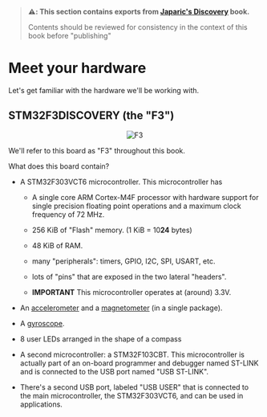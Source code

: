 > **⚠️: This section contains exports from [Japaric's Discovery] book.**
>
> Contents should be reviewed for consistency in the context
> of this book before "publishing"

[Japaric's Discovery]: https://japaric.github.io/discovery/

# Meet your hardware

Let's get familiar with the hardware we'll be working with.

## STM32F3DISCOVERY (the "F3")

<p align="center">
<img title="F3" src="assets/f3.jpg">
</p>

We'll refer to this board as "F3" throughout this book.

What does this board contain?

- A STM32F303VCT6 microcontroller. This microcontroller has
  - A single core ARM Cortex-M4F processor with hardware support for single precision floating point
    operations and a maximum clock frequency of 72 MHz.

  - 256 KiB of "Flash" memory. (1 KiB = 10**24** bytes)

  - 48 KiB of RAM.

  - many "peripherals": timers, GPIO, I2C, SPI, USART, etc.

  - lots of "pins" that are exposed in the two lateral "headers".

  - **IMPORTANT** This microcontroller operates at (around) 3.3V.

- An [accelerometer] and a [magnetometer][] (in a single package).

[accelerometer]: https://en.wikipedia.org/wiki/Accelerometer
[magnetometer]: https://en.wikipedia.org/wiki/Magnetometer

- A [gyroscope].

[gyroscope]: https://en.wikipedia.org/wiki/Gyroscope

- 8 user LEDs arranged in the shape of a compass

- A second microcontroller: a STM32F103CBT. This microcontroller is actually part of an on-board
  programmer and debugger named ST-LINK and is connected to the USB port named "USB ST-LINK".

- There's a second USB port, labeled "USB USER" that is connected to the main microcontroller, the
  STM32F303VCT6, and can be used in applications.

